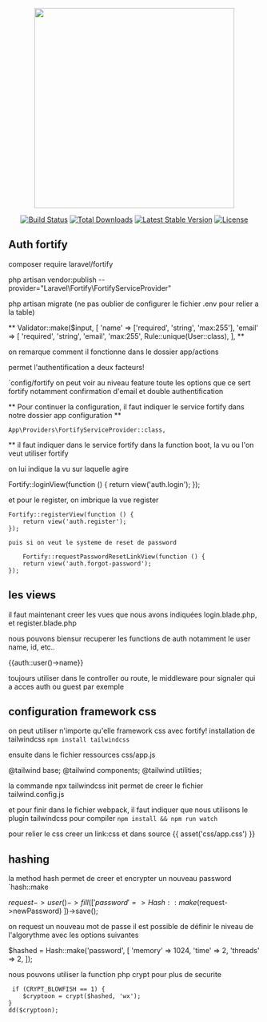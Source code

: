 <p align="center"><a href="https://laravel.com" target="_blank"><img src="https://raw.githubusercontent.com/laravel/art/master/logo-lockup/5%20SVG/2%20CMYK/1%20Full%20Color/laravel-logolockup-cmyk-red.svg" width="400"></a></p>

<p align="center">
<a href="https://travis-ci.org/laravel/framework"><img src="https://travis-ci.org/laravel/framework.svg" alt="Build Status"></a>
<a href="https://packagist.org/packages/laravel/framework"><img src="https://img.shields.io/packagist/dt/laravel/framework" alt="Total Downloads"></a>
<a href="https://packagist.org/packages/laravel/framework"><img src="https://img.shields.io/packagist/v/laravel/framework" alt="Latest Stable Version"></a>
<a href="https://packagist.org/packages/laravel/framework"><img src="https://img.shields.io/packagist/l/laravel/framework" alt="License"></a>
</p>

## Auth fortify

composer require laravel/fortify

php artisan vendor:publish --provider="Laravel\Fortify\FortifyServiceProvider"

php artisan migrate  (ne pas oublier de configurer le fichier .env pour relier a la table)

** Validator::make($input, [
            'name' => ['required', 'string', 'max:255'],
            'email' => [
                'required',
                'string',
                'email',
                'max:255',
                Rule::unique(User::class),
            ], **

on remarque comment il fonctionne dans le dossier app/actions

permet l'authentification a deux facteurs!

`config/fortify on peut voir au niveau feature toute les options que ce sert fortify notamment confirmation d'email et double authentification

** Pour continuer la configuration, il faut indiquer le service fortify dans notre dossier app configuration **

`App\Providers\FortifyServiceProvider::class,`


** il faut indiquer dans le service fortify dans la function boot, la vu ou l'on veut utiliser fortify

on lui indique la vu sur laquelle agire 

Fortify::loginView(function () {
        return view('auth.login');
    });


et pour le register, on imbrique la vue register

    Fortify::registerView(function () {
        return view('auth.register');
    });

    puis si on veut le systeme de reset de password

        Fortify::requestPasswordResetLinkView(function () {
        return view('auth.forgot-password');
    });

## les views
il faut maintenant creer les vues que nous avons indiquées
login.blade.php, et register.blade.php

nous pouvons biensur recuperer les functions de auth notamment le user name, id, etc..

{{auth::user()->name}}

toujours utiliser dans le controller ou route, le middleware pour signaler qui a acces auth ou guest par exemple
## configuration framework css
on peut utiliser n'importe qu'elle framework css avec fortify!
installation de tailwindcss `npm install tailwindcss`

ensuite dans le fichier ressources css/app.js

@tailwind base;
@tailwind components;
@tailwind utilities;

la commande npx tailwindcss init permet de creer le fichier tailwind.config.js

et pour finir dans le fichier webpack, il faut indiquer que nous utilisons le plugin tailwindcss pour compiler `npm install && npm run watch`

pour relier le css creer un link:css et dans source {{ asset('css/app.css') }} 

## hashing
la method hash permet de creer et encrypter un nouveau password
`hash::make

$request->user()->fill([
            'password' => Hash::make($request->newPassword)
        ])->save();
        
on request un nouveau mot de passe
il est possible de définir le niveau de l'algorythme avec les options suivantes

$hashed = Hash::make('password', [
    'memory' => 1024,
    'time' => 2,
    'threads' => 2,
]);

nous pouvons utiliser la function php crypt pour plus de securite

```      
 if (CRYPT_BLOWFISH == 1) {
    $cryptoon = crypt($hashed, 'wx');
}
dd($cryptoon);
```
<!-- laz ou a compiler webpack le css! -->
